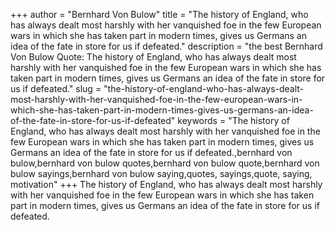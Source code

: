 +++
author = "Bernhard Von Bulow"
title = "The history of England, who has always dealt most harshly with her vanquished foe in the few European wars in which she has taken part in modern times, gives us Germans an idea of the fate in store for us if defeated."
description = "the best Bernhard Von Bulow Quote: The history of England, who has always dealt most harshly with her vanquished foe in the few European wars in which she has taken part in modern times, gives us Germans an idea of the fate in store for us if defeated."
slug = "the-history-of-england-who-has-always-dealt-most-harshly-with-her-vanquished-foe-in-the-few-european-wars-in-which-she-has-taken-part-in-modern-times-gives-us-germans-an-idea-of-the-fate-in-store-for-us-if-defeated"
keywords = "The history of England, who has always dealt most harshly with her vanquished foe in the few European wars in which she has taken part in modern times, gives us Germans an idea of the fate in store for us if defeated.,bernhard von bulow,bernhard von bulow quotes,bernhard von bulow quote,bernhard von bulow sayings,bernhard von bulow saying,quotes, sayings,quote, saying, motivation"
+++
The history of England, who has always dealt most harshly with her vanquished foe in the few European wars in which she has taken part in modern times, gives us Germans an idea of the fate in store for us if defeated.
